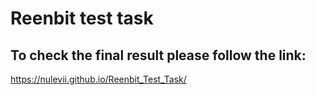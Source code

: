 # Reenbit test task



## To check the final result please follow the link:
https://nulevii.github.io/Reenbit_Test_Task/

